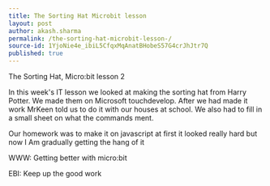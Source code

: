 ```yaml
---
title: The Sorting Hat Microbit lesson 
layout: post
author: akash.sharma
permalink: /the-sorting-hat-microbit-lesson-/
source-id: 1YjoNie4e_ibiL5CfqxMqAnatBHobeS57G4crJhJtr7Q
published: true
---
```

The Sorting Hat, Micro:bit lesson 2

In this week's IT lesson we looked at making the sorting hat from Harry Potter. We made them on Microsoft touchdevelop. After we had made it work MrKeen told us to do it with our houses at school. We also had to fill in a small sheet on what the commands ment. 

Our homework was to make it on javascript at first it looked really hard but now I Am gradually getting the hang of it

WWW: Getting better with micro:bit

EBI: Keep up the good work

